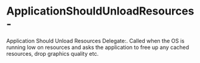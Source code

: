 # ApplicationShouldUnloadResources-

Application Should Unload Resources Delegate:. Called when the OS is running low on resources and asks the application to free up any cached resources, drop graphics quality etc.

